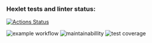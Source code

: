 ### Hexlet tests and linter status:

[![Actions Status](https://github.com/ilya00310/backend-project-46/actions/workflows/hexlet-check.yml/badge.svg)](https://github.com/ilya00310/backend-project-46/actions)

![example workflow](https://github.com/ilya00310/backend-project-46/actions/workflows/test/badge.svg)
![maintainabillity](https://api.codeclimate.com/v1/badges/dfc50c2d88cd46d069c1/maintainability)
![test coverage](https://api.codeclimate.com/v1/badges/dfc50c2d88cd46d069c1/test_coverage)
